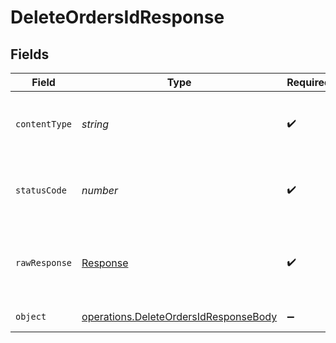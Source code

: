 # DeleteOrdersIdResponse


## Fields

| Field                                                                                          | Type                                                                                           | Required                                                                                       | Description                                                                                    |
| ---------------------------------------------------------------------------------------------- | ---------------------------------------------------------------------------------------------- | ---------------------------------------------------------------------------------------------- | ---------------------------------------------------------------------------------------------- |
| `contentType`                                                                                  | *string*                                                                                       | :heavy_check_mark:                                                                             | HTTP response content type for this operation                                                  |
| `statusCode`                                                                                   | *number*                                                                                       | :heavy_check_mark:                                                                             | HTTP response status code for this operation                                                   |
| `rawResponse`                                                                                  | [Response](https://developer.mozilla.org/en-US/docs/Web/API/Response)                          | :heavy_check_mark:                                                                             | Raw HTTP response; suitable for custom response parsing                                        |
| `object`                                                                                       | [operations.DeleteOrdersIdResponseBody](../../models/operations/deleteordersidresponsebody.md) | :heavy_minus_sign:                                                                             | Successful response                                                                            |